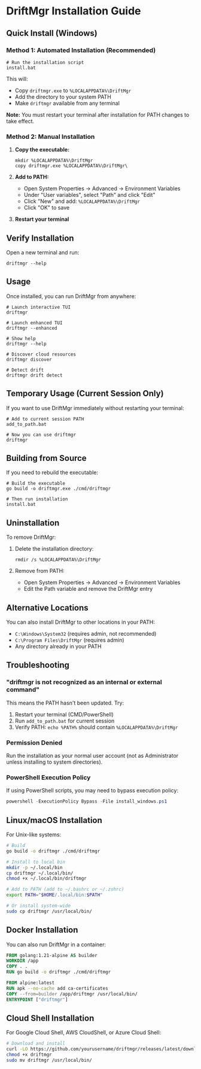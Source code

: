 # DriftMgr Installation Guide

## Quick Install (Windows)

### Method 1: Automated Installation (Recommended)
```batch
# Run the installation script
install.bat
```

This will:
- Copy `driftmgr.exe` to `%LOCALAPPDATA%\DriftMgr`
- Add the directory to your system PATH
- Make `driftmgr` available from any terminal

**Note:** You must restart your terminal after installation for PATH changes to take effect.

### Method 2: Manual Installation

1. **Copy the executable:**
   ```batch
   mkdir %LOCALAPPDATA%\DriftMgr
   copy driftmgr.exe %LOCALAPPDATA%\DriftMgr\
   ```

2. **Add to PATH:**
   - Open System Properties → Advanced → Environment Variables
   - Under "User variables", select "Path" and click "Edit"
   - Click "New" and add: `%LOCALAPPDATA%\DriftMgr`
   - Click "OK" to save

3. **Restart your terminal**

## Verify Installation

Open a new terminal and run:
```batch
driftmgr --help
```

## Usage

Once installed, you can run DriftMgr from anywhere:

```batch
# Launch interactive TUI
driftmgr

# Launch enhanced TUI
driftmgr --enhanced

# Show help
driftmgr --help

# Discover cloud resources
driftmgr discover

# Detect drift
driftmgr drift detect
```

## Temporary Usage (Current Session Only)

If you want to use DriftMgr immediately without restarting your terminal:

```batch
# Add to current session PATH
add_to_path.bat

# Now you can use driftmgr
driftmgr
```

## Building from Source

If you need to rebuild the executable:

```batch
# Build the executable
go build -o driftmgr.exe ./cmd/driftmgr

# Then run installation
install.bat
```

## Uninstallation

To remove DriftMgr:

1. Delete the installation directory:
   ```batch
   rmdir /s %LOCALAPPDATA%\DriftMgr
   ```

2. Remove from PATH:
   - Open System Properties → Advanced → Environment Variables
   - Edit the Path variable and remove the DriftMgr entry

## Alternative Locations

You can also install DriftMgr to other locations in your PATH:

- `C:\Windows\System32` (requires admin, not recommended)
- `C:\Program Files\DriftMgr` (requires admin)
- Any directory already in your PATH

## Troubleshooting

### "driftmgr is not recognized as an internal or external command"

This means the PATH hasn't been updated. Try:
1. Restart your terminal (CMD/PowerShell)
2. Run `add_to_path.bat` for current session
3. Verify PATH: `echo %PATH%` should contain `%LOCALAPPDATA%\DriftMgr`

### Permission Denied

Run the installation as your normal user account (not as Administrator unless installing to system directories).

### PowerShell Execution Policy

If using PowerShell scripts, you may need to bypass execution policy:
```powershell
powershell -ExecutionPolicy Bypass -File install_windows.ps1
```

## Linux/macOS Installation

For Unix-like systems:

```bash
# Build
go build -o driftmgr ./cmd/driftmgr

# Install to local bin
mkdir -p ~/.local/bin
cp driftmgr ~/.local/bin/
chmod +x ~/.local/bin/driftmgr

# Add to PATH (add to ~/.bashrc or ~/.zshrc)
export PATH="$HOME/.local/bin:$PATH"

# Or install system-wide
sudo cp driftmgr /usr/local/bin/
```

## Docker Installation

You can also run DriftMgr in a container:

```dockerfile
FROM golang:1.21-alpine AS builder
WORKDIR /app
COPY . .
RUN go build -o driftmgr ./cmd/driftmgr

FROM alpine:latest
RUN apk --no-cache add ca-certificates
COPY --from=builder /app/driftmgr /usr/local/bin/
ENTRYPOINT ["driftmgr"]
```

## Cloud Shell Installation

For Google Cloud Shell, AWS CloudShell, or Azure Cloud Shell:

```bash
# Download and install
curl -LO https://github.com/yourusername/driftmgr/releases/latest/download/driftmgr
chmod +x driftmgr
sudo mv driftmgr /usr/local/bin/
```